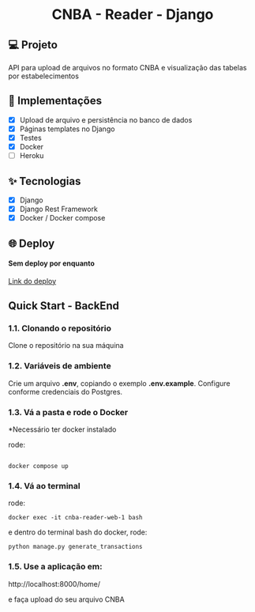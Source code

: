 <h1 align="center">
  CNBA - Reader - Django
</h1>

## 💻 Projeto

API para upload de arquivos no formato CNBA e visualização das tabelas por estabelecimentos

## 🔨 Implementações

- [x] Upload de arquivo e persistência no banco de dados
- [x] Páginas templates no Django
- [x] Testes
- [x] Docker
- [ ] Heroku

## ✨ Tecnologias

- [x] Django
- [x] Django Rest Framework
- [x] Docker / Docker compose

## 🌐 Deploy

#### Sem deploy por enquanto

[Link do deploy]()

## Quick Start - BackEnd

### 1.1. Clonando o repositório

Clone o repositório na sua máquina

### 1.2. Variáveis de ambiente

Crie um arquivo **.env**, copiando o exemplo **.env.example**.
Configure conforme credenciais do Postgres.

### 1.3. Vá a pasta e rode o Docker
*Necessário ter docker instalado

rode:

```

docker compose up

```

### 1.4. Vá ao terminal


rode:

```
docker exec -it cnba-reader-web-1 bash
```

e dentro do terminal bash do docker, rode:

```
python manage.py generate_transactions
```

### 1.5. Use a aplicação em:

http://localhost:8000/home/

e faça upload do seu arquivo CNBA
